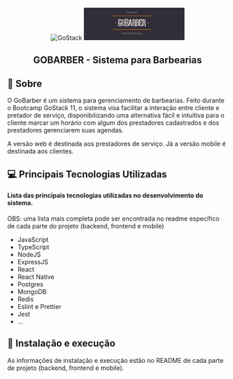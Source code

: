 <p align="center">
<img alt="GoStack" width="250" src="https://storage.googleapis.com/golden-wind/bootcamp-gostack/header-desafios.png" />

<img width="230" alt="GoStack" src=".github/logo.PNG" />
</p>

<h2 align="center">
  GOBARBER - Sistema para Barbearias
</h2>

## 🚀 Sobre

O GoBarber é um sistema para gerenciamento de barbearias. Feito durante o Bootcamp GoStack 11, o sistema visa facilitar a interação entre cliente e pretador de serviço, disponibilizando uma alternativa fácil e intuitiva para o cliente marcar um horário com algum dos prestadores cadastrados e dos prestadores gerenciarem suas agendas.

A versão web é destinada aos prestadores de serviço. Já a versão mobile é destinada aos clientes.

## 💻 Principais Tecnologias Utilizadas

#### Lista das principais tecnologias utilizadas no desenvolvimento do sistema.

OBS: uma lista mais completa pode ser encontrada no readme específico de cada parte do projeto (backend, frontend e mobile)

- JavaScript
- TypeScript
- NodeJS
- ExpressJS
- React
- React Native
- Postgres
- MongoDB
- Redis
- Eslint e Prettier
- Jest
- ...

## 🚀 Instalação e execução

As informações de instalação e execução estão no README de cada parte de projeto (backend, frontend e mobile).
